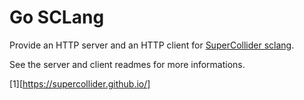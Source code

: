 # Go SCLang

Provide an HTTP server and an HTTP client for [SuperCollider sclang](1).

See the server and client readmes for more informations.

[1][https://supercollider.github.io/]
